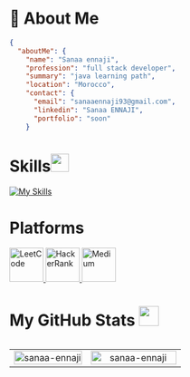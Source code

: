 <h1> 💫 About Me  </h1>


```json
{
  "aboutMe": {
    "name": "Sanaa ennaji",
    "profession": "full stack developer",
    "summary": "java learning path",
    "location": "Morocco",
    "contact": {
      "email": "sanaaennaji93@gmail.com",
      "linkedin": "Sanaa ENNAJI",
      "portfolio": "soon"
    }
````


<h1>Skills<a href="#-my-skill-sets--"><img src = "https://raw.githubusercontent.com/HighAmbition211/HighAmbition211/auxiliary/others/skill.gif" width = 32px></a> </h1>

[![My Skills](https://skillicons.dev/icons?i=git,c,html,css,javascript,tailwind,mysql,php,laravel,postgres,postman,docker,vue,react,java,spring,mongodb,angular,jenkins,gitlab&theme=light)](https://skillicons.dev)

<h1> Platforms <a href="#-my-skill-sets--"></a> </h1>

<div align="start">
  <a href="https://leetcode.com/u/fyn6KezJ8E/">
    <img src="https://upload.wikimedia.org/wikipedia/commons/1/19/LeetCode_logo_black.png" alt="LeetCode" width="60">
  </a>
  <a href="https://www.hackerrank.com/profile/sanaaennaji93">
    <img src="https://upload.wikimedia.org/wikipedia/commons/6/65/HackerRank_logo.png" alt="HackerRank" width="60">
  </a>
   <a href="https://medium.com/@sanaaenn">
    <img src="https://upload.wikimedia.org/wikipedia/commons/e/ec/Medium_logo_Monogram.svg" alt="Medium" width="60">
  </a>
</div>

<div style="display: flex; align-items: center">
  <h1> 
    My GitHub Stats 
    <a href="#-my-github-stats--">
      <img src = "https://raw.githubusercontent.com/HighAmbition211/HighAmbition211/auxiliary/others/charts.gif" width = 35px height = 35px>
    </a>
  </h1>
</div>
<table align="center">
  <tr>
    <td align="center" width="45%">
        <a href="#-my-github-stats--"><img width="100%" src="https://gh-readme-profile.vercel.app/api?username=sanaa-ennaji&theme=neon-dark&border_width=0&border_radius=15.2&hide_border=true" alt="sanaa-ennaji" /></a>
    </td>
    <td align="center" width="55%">
        <a href="#-my-github-stats--"><img width="100%" src="https://github-profile-summary-cards.vercel.app/api/cards/profile-details?username=sanaa-ennaji&theme=2077" alt="sanaa-ennaji" /></a>
    </td>
  </tr>


</table>
